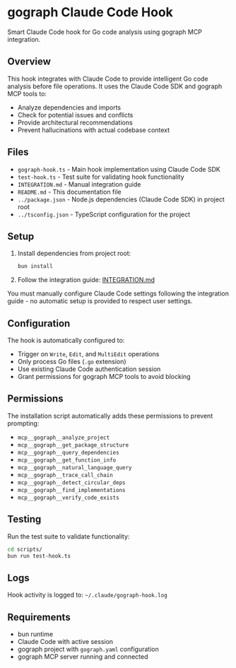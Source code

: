 # gograph Claude Code Hook

Smart Claude Code hook for Go code analysis using gograph MCP integration.

## Overview

This hook integrates with Claude Code to provide intelligent Go code analysis before file operations. It uses the Claude Code SDK and gograph MCP tools to:

- Analyze dependencies and imports
- Check for potential issues and conflicts  
- Provide architectural recommendations
- Prevent hallucinations with actual codebase context

## Files

- `gograph-hook.ts` - Main hook implementation using Claude Code SDK
- `test-hook.ts` - Test suite for validating hook functionality  
- `INTEGRATION.md` - Manual integration guide
- `README.md` - This documentation file
- `../package.json` - Node.js dependencies (Claude Code SDK) in project root
- `../tsconfig.json` - TypeScript configuration for the project

## Setup

1. Install dependencies from project root:
   ```bash
   bun install
   ```
   
2. Follow the integration guide: [INTEGRATION.md](./INTEGRATION.md)

You must manually configure Claude Code settings following the integration guide - no automatic setup is provided to respect user settings.

## Configuration

The hook is automatically configured to:
- Trigger on `Write`, `Edit`, and `MultiEdit` operations
- Only process Go files (`.go` extension)
- Use existing Claude Code authentication session
- Grant permissions for gograph MCP tools to avoid blocking

## Permissions

The installation script automatically adds these permissions to prevent prompting:
- `mcp__gograph__analyze_project`
- `mcp__gograph__get_package_structure` 
- `mcp__gograph__query_dependencies`
- `mcp__gograph__get_function_info`
- `mcp__gograph__natural_language_query`
- `mcp__gograph__trace_call_chain`
- `mcp__gograph__detect_circular_deps`
- `mcp__gograph__find_implementations`
- `mcp__gograph__verify_code_exists`

## Testing

Run the test suite to validate functionality:
```bash
cd scripts/
bun run test-hook.ts
```

## Logs

Hook activity is logged to: `~/.claude/gograph-hook.log`

## Requirements

- bun runtime
- Claude Code with active session
- gograph project with `gograph.yaml` configuration
- gograph MCP server running and connected